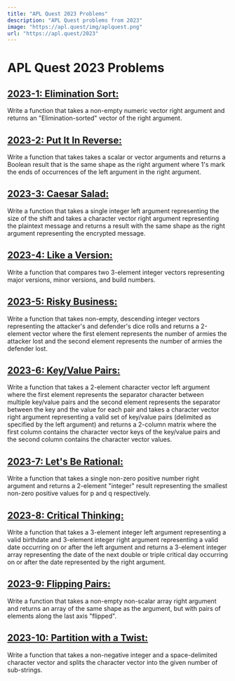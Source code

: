 ```yaml
---
title: "APL Quest 2023 Problems"
description: "APL Quest problems from 2023"
image: "https://apl.quest/img/aplquest.png"
url: "https://apl.quest/2023"
---
```

# APL Quest 2023 Problems
<div class="index">
<p><h2><a href="1">2023-1: Elimination Sort:</a></h2> Write a function that takes a non-empty numeric vector right argument and returns an "Elimination-sorted" vector of the right argument.</p>

<p><h2><a href="2">2023-2: Put It In Reverse:</a></h2> Write a function that takes takes a scalar or vector arguments and returns a Boolean result that is the same shape as the right argument where 1's mark the ends of occurrences of the left argument in the right argument.</p>

<p><h2><a href="3">2023-3: Caesar Salad:</a></h2> Write a function that takes a single integer left argument representing the size of the shift and takes a character vector right argument representing the plaintext message and returns a result with the same shape as the right argument representing the encrypted message.</p>

<p><h2><a href="4">2023-4: Like a Version:</a></h2> Write a function that compares two 3-element integer vectors representing major versions, minor versions, and build numbers.</p>

<p><h2><a href="5">2023-5: Risky Business:</a></h2> Write a function that takes non-empty, descending integer vectors representing the attacker's and defender's dice rolls and returns a 2-element vector where the first element represents the number of armies the attacker lost and the second element represents the number of armies the defender lost.</p>

<p><h2><a href="6">2023-6: Key/Value Pairs:</a></h2> Write a function that takes a 2-element character vector left argument where the first element represents the separator character between multiple key/value pairs and the second element represents the separator between the key and the value for each pair and takes a character vector right argument representing a valid set of key/value pairs (delimited as specified by the left argument) and returns a 2-column matrix where the first column contains the character vector keys of the key/value pairs and the second column contains the character vector values.</p>

<p><h2><a href="7">2023-7: Let's Be Rational:</a></h2> Write a function that takes a single non-zero positive number right argument and returns a 2-element "integer" result representing the smallest non-zero positive values for <span class="APL">p</span> and <span class="APL">q</span> respectively.</p>

<p><h2><a href="8">2023-8: Critical Thinking:</a></h2> Write a function that takes a 3-element integer left argument representing a valid birthdate and 3-element integer right argument representing a valid date occurring on or after the left argument and returns a 3-element integer array representing the date of the next double or triple critical day occurring on or after the date represented by the right argument.</p>

<p><h2><a href="9">2023-9: Flipping Pairs:</a></h2> Write a function that takes a non-empty non-scalar array right argument and returns an array of the same shape as the argument, but with pairs of elements along the last axis "flipped".</p>

<p><h2><a href="10">2023-10: Partition with a Twist:</a></h2> Write a function that takes a non-negative integer and a space-delimited character vector and splits the character vector into the given number of sub-strings.</p>

</div>
